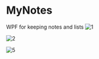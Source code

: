 # MyNotes
WPF for keeping notes and lists
![1](https://user-images.githubusercontent.com/50781833/195998436-c1190bb3-d003-4774-8cce-4d529620f391.jpg)


![2](https://user-images.githubusercontent.com/50781833/195998455-1fb67551-430e-43e5-97ec-bd243ff6cf0f.jpg)



![5](https://user-images.githubusercontent.com/50781833/195998456-536cc464-1f0f-41ab-b668-c1196d17044d.jpg)
